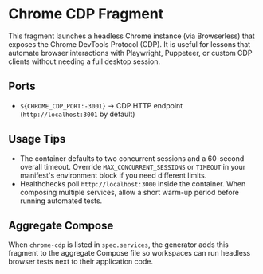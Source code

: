 # Chrome CDP Fragment

This fragment launches a headless Chrome instance (via Browserless) that exposes the Chrome DevTools Protocol (CDP). It is useful for lessons that automate browser interactions with Playwright, Puppeteer, or custom CDP clients without needing a full desktop session.

## Ports

- `${CHROME_CDP_PORT:-3001}` → CDP HTTP endpoint (`http://localhost:3001` by default)

## Usage Tips

- The container defaults to two concurrent sessions and a 60-second overall timeout. Override `MAX_CONCURRENT_SESSIONS` or `TIMEOUT` in your manifest's environment block if you need different limits.
- Healthchecks poll `http://localhost:3000` inside the container. When composing multiple services, allow a short warm-up period before running automated tests.

## Aggregate Compose

When `chrome-cdp` is listed in `spec.services`, the generator adds this fragment to the aggregate Compose file so workspaces can run headless browser tests next to their application code.
